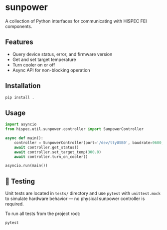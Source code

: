 # sunpower

A collection of Python interfaces for communicating with HISPEC FEI components.

## Features


- Query device status, error, and firmware version
- Get and set target temperature
- Turn cooler on or off
- Async API for non-blocking operation

## Installation

```bash
pip install .
```

## Usage

```python
import asyncio
from hispec.util.sunpower.controller import SunpowerController

async def main():
    controller = SunpowerController(port='/dev/ttyUSB0', baudrate=9600, quiet=True)
    await controller.get_status()
    await controller.set_target_temp(300.0)
    await controller.turn_on_cooler()

asyncio.run(main())
```

## 🧪 Testing
Unit tests are located in `tests/` directory and use `pytest` with `unittest.mock` to simulate hardware behavior — no physical sunpower controller is required.

To run all tests from the project root:

```bash
pytest
```